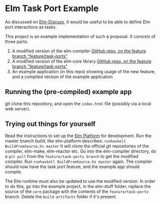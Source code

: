 # Elm Task Port Example

As discussed on [Elm-Discuss](https://groups.google.com/forum/#!searchin/elm-discuss/task$20port%7Csort:relevance/elm-discuss/TjWoacZobWw/XK32eTXgAgAJ), it
would be useful to be able to define Elm port interactions as tasks.

This project is an example implementation of such a proposal. It consists of three parts:
1. A modified version of the elm-compiler
  [GitHub repo, on the feature branch "feature/task-ports"](https://github.com/eirslett/elm-compiler/tree/feature/task-ports)
2. A modified version of the elm-core library
  [GitHub repo, on the feature branch "feature/task-ports"](https://github.com/eirslett/elm-core/tree/feature/task-ports)
3. An example application (in this repo) showing usage of the new feature, and a compiled version of the example application

## Running the (pre-compiled) example app

git clone this repository, and open the `index.html` file (possibly via a local web server).

## Trying out things for yourself

Read the instructions to set up the [Elm Platform](https://github.com/elm-lang/elm-platform) for development.
Run the master branch build, like elm-platform describes: `runhaskell BuildFromSource.hs master`
It will clone the official git repositories of the compiler, elm-make, elm-reactor etc.
Go into the elm-compiler directory, do a `git pull` from the `feature/task-ports branch` to get the modified compiler.
Run `runhaskell BuildFromSource.hs master` again. The compiler should now have the task port feature, and the example
app should compile.

The Elm runtime must also be updated to use the modified version. In order to do this, go into the example project,
in the elm-stuff folder, replace the source of the `core` package with the contents of the `feature/task-ports` branch.
Delete the `build-artifacts` folder if it's present.

